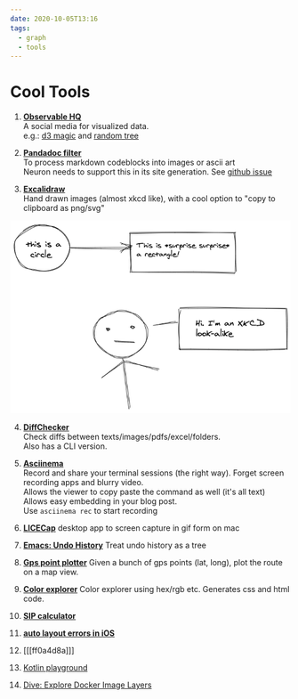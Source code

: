 ```yaml
---
date: 2020-10-05T13:16
tags: 
  - graph
  - tools
---
```


# Cool Tools

1. **[Observable HQ](https://observablehq.com/)**  
A social media for visualized data.  
e.g.: [d3 magic](https://observablehq.com/@d3) and [random tree](https://observablehq.com/@d3/random-tree?collection=@d3/d3-hierarchy)

2. **[Pandadoc filter](https://github.com/hertogp/imagine)**  
To process markdown codeblocks into images or ascii art  
Neuron needs to support this in its site generation. See [github issue](https://github.com/srid/neuron/issues/363) 

3. **[Excalidraw](https://excalidraw.com/)**  
Hand drawn images (almost xkcd like), with a cool option to "copy to clipboard as png/svg"

![Excalidraw Example](static/excalidraw_example.png)

4. **[DiffChecker](https://www.diffchecker.com/)** \
Check diffs between texts/images/pdfs/excel/folders. \
Also has a CLI version.

5. **[Asciinema](https://asciinema.org/)** \
Record and share your terminal sessions (the right way). Forget screen recording apps and  blurry video. \
Allows the viewer to copy paste the command as well (it's all text) \
Allows easy embedding in your blog post. \
Use `asciinema rec` to start recording

6. **[LICECap](https://www.cockos.com/licecap/)**
desktop app to screen capture in gif form on mac

7. **[Emacs: Undo History](https://elpa.gnu.org/packages/undo-tree.html)**
Treat undo history as a tree

8. **[Gps point plotter](https://gpspointplotter.com/)**
Given a bunch of gps points (lat, long), plot the route on a map view.

9. **[Color explorer](https://www.color-hex.com/)**
Color explorer using hex/rgb etc. Generates css and html code.

10. **[SIP calculator](https://sipcalculator.in/result)**

11. **[auto layout errors in iOS](https://www.wtfautolayout.com/)**

12. [[[ff0a4d8a]]]

13. [Kotlin playground](https://play.kotlinlang.org/)

14. [Dive: Explore Docker Image Layers](https://www.youtube.com/watch?v=uBd7QPvhLMU)
